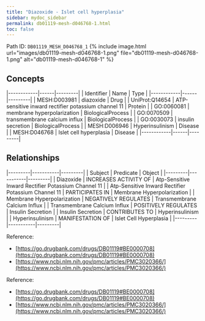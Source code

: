 ```yaml
---
title: "Diazoxide - Islet cell hyperplasia"
sidebar: mydoc_sidebar
permalink: db01119-mesh-d046768-1.html
toc: false 
---
```



Path ID: `DB01119_MESH_D046768_1`
{% include image.html url="images/db01119-mesh-d046768-1.png" file="db01119-mesh-d046768-1.png" alt="db01119-mesh-d046768-1" %}

## Concepts

|------------|------|---------|
| Identifier | Name | Type    |
|------------|------|---------|
| MESH:D003981 | diazoxide | Drug |
| UniProt:Q14654 | ATP-sensitive inward rectifier potassium channel 11 | Protein |
| GO:0060081 | membrane hyperpolarization | BiologicalProcess |
| GO:0070509 | transmembrane calcium influx | BiologicalProcess |
| GO:0030073 | insulin secretion | BiologicalProcess |
| MESH:D006946 | Hyperinsulinism | Disease |
| MESH:D046768 | Islet cell hyperplasia | Disease |
|------------|------|---------|

## Relationships

|---------|-----------|---------|
| Subject | Predicate | Object  |
|---------|-----------|---------|
| Diazoxide | INCREASES ACTIVITY OF | Atp-Sensitive Inward Rectifier Potassium Channel 11 |
| Atp-Sensitive Inward Rectifier Potassium Channel 11 | PARTICIPATES IN | Membrane Hyperpolarization |
| Membrane Hyperpolarization | NEGATIVELY REGULATES | Transmembrane Calcium Influx |
| Transmembrane Calcium Influx | POSITIVELY REGULATES | Insulin Secretion |
| Insulin Secretion | CONTRIBUTES TO | Hyperinsulinism |
| Hyperinsulinism | MANIFESTATION OF | Islet Cell Hyperplasia |
|---------|-----------|---------|

Reference: 
  - [https://go.drugbank.com/drugs/DB01119#BE0000708](https://go.drugbank.com/drugs/DB01119#BE0000708)
  - [https://www.ncbi.nlm.nih.gov/pmc/articles/PMC3020366/](https://www.ncbi.nlm.nih.gov/pmc/articles/PMC3020366/)

Reference: 
  - [https://go.drugbank.com/drugs/DB01119#BE0000708](https://go.drugbank.com/drugs/DB01119#BE0000708)
  - [https://www.ncbi.nlm.nih.gov/pmc/articles/PMC3020366/](https://www.ncbi.nlm.nih.gov/pmc/articles/PMC3020366/)
